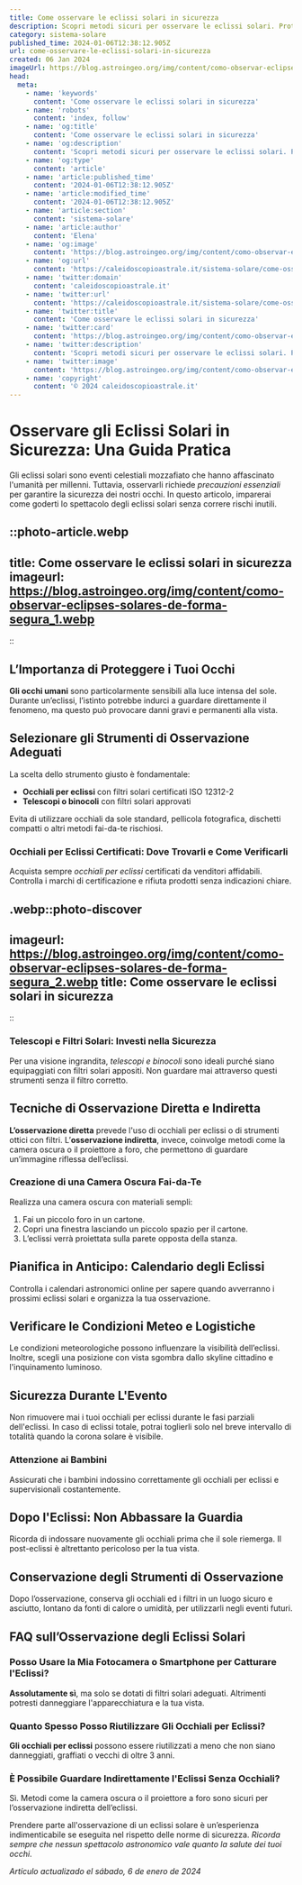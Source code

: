 ```yaml
---
title: Come osservare le eclissi solari in sicurezza
description: Scopri metodi sicuri per osservare le eclissi solari. Proteggi i tuoi occhi e goditi lo spettacolo celeste con la nostra guida!
category: sistema-solare
published_time: 2024-01-06T12:38:12.905Z
url: come-osservare-le-eclissi-solari-in-sicurezza
created: 06 Jan 2024
imageUrl: https://blog.astroingeo.org/img/content/como-observar-eclipses-solares-de-forma-segura_1.webp
head:
  meta:
    - name: 'keywords'
      content: 'Come osservare le eclissi solari in sicurezza'
    - name: 'robots'
      content: 'index, follow'
    - name: 'og:title'
      content: 'Come osservare le eclissi solari in sicurezza'
    - name: 'og:description'
      content: 'Scopri metodi sicuri per osservare le eclissi solari. Proteggi i tuoi occhi e goditi lo spettacolo celeste con la nostra guida!'
    - name: 'og:type'
      content: 'article'
    - name: 'article:published_time'
      content: '2024-01-06T12:38:12.905Z'
    - name: 'article:modified_time'
      content: '2024-01-06T12:38:12.905Z'
    - name: 'article:section'
      content: 'sistema-solare'
    - name: 'article:author'
      content: 'Elena'
    - name: 'og:image'
      content: 'https://blog.astroingeo.org/img/content/como-observar-eclipses-solares-de-forma-segura_1.webp'
    - name: 'og:url'
      content: 'https://caleidoscopioastrale.it/sistema-solare/come-osservare-le-eclissi-solari-in-sicurezza'
    - name: 'twitter:domain'
      content: 'caleidoscopioastrale.it'
    - name: 'twitter:url'
      content: 'https://caleidoscopioastrale.it/sistema-solare/come-osservare-le-eclissi-solari-in-sicurezza'
    - name: 'twitter:title'
      content: 'Come osservare le eclissi solari in sicurezza'
    - name: 'twitter:card'
      content: 'https://blog.astroingeo.org/img/content/como-observar-eclipses-solares-de-forma-segura_1.webp'
    - name: 'twitter:description'
      content: 'Scopri metodi sicuri per osservare le eclissi solari. Proteggi i tuoi occhi e goditi lo spettacolo celeste con la nostra guida!'
    - name: 'twitter:image'
      content: 'https://blog.astroingeo.org/img/content/como-observar-eclipses-solares-de-forma-segura_1.webp'
    - name: 'copyright'
      content: '© 2024 caleidoscopioastrale.it'
---
```

# Osservare gli Eclissi Solari in Sicurezza: Una Guida Pratica

Gli eclissi solari sono eventi celestiali mozzafiato che hanno affascinato l'umanità per millenni. Tuttavia, osservarli richiede *precauzioni essenziali* per garantire la sicurezza dei nostri occhi. In questo articolo, imparerai come goderti lo spettacolo degli eclissi solari senza correre rischi inutili.

::photo-article.webp
---
title: Come osservare le eclissi solari in sicurezza
imageurl: https://blog.astroingeo.org/img/content/como-observar-eclipses-solares-de-forma-segura_1.webp
---
::

## L’Importanza di Proteggere i Tuoi Occhi

**Gli occhi umani** sono particolarmente sensibili alla luce intensa del sole. Durante un’eclissi, l’istinto potrebbe indurci a guardare direttamente il fenomeno, ma questo può provocare danni gravi e permanenti alla vista.

## Selezionare gli Strumenti di Osservazione Adeguati

La scelta dello strumento giusto è fondamentale:

- **Occhiali per eclissi** con filtri solari certificati ISO 12312-2
- **Telescopi o binocoli** con filtri solari approvati

Evita di utilizzare occhiali da sole standard, pellicola fotografica, dischetti compatti o altri metodi fai-da-te rischiosi.

### Occhiali per Eclissi Certificati: Dove Trovarli e Come Verificarli

Acquista sempre *occhiali per eclissi* certificati da venditori affidabili. Controlla i marchi di certificazione e rifiuta prodotti senza indicazioni chiare.

.webp::photo-discover
---
imageurl: https://blog.astroingeo.org/img/content/como-observar-eclipses-solares-de-forma-segura_2.webp
title: Come osservare le eclissi solari in sicurezza
---
::

### Telescopi e Filtri Solari: Investi nella Sicurezza

Per una visione ingrandita, *telescopi e binocoli* sono ideali purché siano equipaggiati con filtri solari appositi. Non guardare mai attraverso questi strumenti senza il filtro corretto.

## Tecniche di Osservazione Diretta e Indiretta

**L’osservazione diretta** prevede l'uso di occhiali per eclissi o di strumenti ottici con filtri. L’**osservazione indiretta**, invece, coinvolge metodi come la camera oscura o il proiettore a foro, che permettono di guardare un’immagine riflessa dell’eclissi.

### Creazione di una Camera Oscura Fai-da-Te

Realizza una camera oscura con materiali sempli:

1. Fai un piccolo foro in un cartone.
2. Copri una finestra lasciando un piccolo spazio per il cartone.
3. L’eclissi verrà proiettata sulla parete opposta della stanza.

## Pianifica in Anticipo: Calendario degli Eclissi

Controlla i calendari astronomici online per sapere quando avverranno i prossimi eclissi solari e organizza la tua osservazione.

## Verificare le Condizioni Meteo e Logistiche

Le condizioni meteorologiche possono influenzare la visibilità dell’eclissi. Inoltre, scegli una posizione con vista sgombra dallo skyline cittadino e l'inquinamento luminoso.

## Sicurezza Durante L'Evento

Non rimuovere mai i tuoi occhiali per eclissi durante le fasi parziali dell'eclissi. In caso di eclissi totale, potrai toglierli solo nel breve intervallo di totalità quando la corona solare è visibile.

### Attenzione ai Bambini

Assicurati che i bambini indossino correttamente gli occhiali per eclissi e supervisionali costantemente.

## Dopo l'Eclissi: Non Abbassare la Guardia

Ricorda di indossare nuovamente gli occhiali prima che il sole riemerga. Il post-eclissi è altrettanto pericoloso per la tua vista.

## Conservazione degli Strumenti di Osservazione

Dopo l’osservazione, conserva gli occhiali ed i filtri in un luogo sicuro e asciutto, lontano da fonti di calore o umidità, per utilizzarli negli eventi futuri.

## FAQ sull’Osservazione degli Eclissi Solari

### Posso Usare la Mia Fotocamera o Smartphone per Catturare l'Eclissi?

**Assolutamente sì**, ma solo se dotati di filtri solari adeguati. Altrimenti potresti danneggiare l'apparecchiatura e la tua vista.

### Quanto Spesso Posso Riutilizzare Gli Occhiali per Eclissi?

**Gli occhiali per eclissi** possono essere riutilizzati a meno che non siano danneggiati, graffiati o vecchi di oltre 3 anni.

### È Possibile Guardare Indirettamente l'Eclissi Senza Occhiali?

Sì. Metodi come la camera oscura o il proiettore a foro sono sicuri per l’osservazione indiretta dell’eclissi.

Prendere parte all'osservazione di un eclissi solare è un’esperienza indimenticabile se eseguita nel rispetto delle norme di sicurezza. *Ricorda sempre che nessun spettacolo astronomico vale quanto la salute dei tuoi occhi*.

_Artículo actualizado el sábado, 6 de enero de 2024_